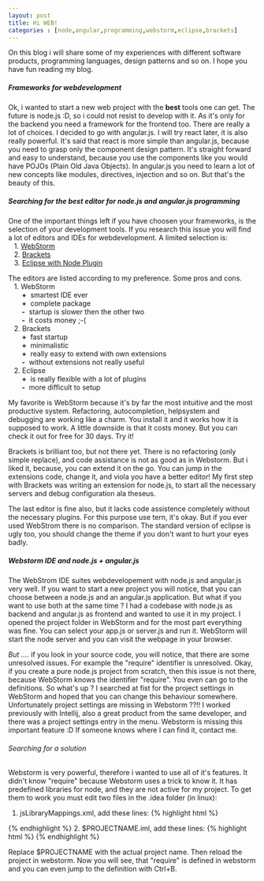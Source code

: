 ```yaml
---
layout: post
title: Hi WEB!
categories : [node,angular,programming,webstorm,eclipse,brackets]
---
```


On this blog i will share some of my experiences with different software products, programming languages, design patterns and so on. I hope you have fun reading my blog.

##### Frameworks for webdevelopment
Ok, i wanted to start a new web project with the **best** tools one can get. The future is node.js :D, so i could not resist to develop with it. As it's only for the backend you need a framework for the frontend too. There are really a lot of choices. I decided to go with angular.js. I will try react later, it is also really powerful. It's said that react is more simple than angular.js, because you need to grasp only the component design pattern. It's straight forward and easy to understand, because you use the components like you would have POJOs (Plain Old Java Objects).
In angular.js you need to learn a lot of new concepts like modules, directives, injection and so on. But that's the beauty of this.

##### Searching for the best editor for node.js and angular.js programming
One of the important things left if you have choosen your frameworks, is the selection of your development tools.
If you research this issue you will find a lot of editors and IDEs for webdevelopment. A limited selection is:  
&nbsp;&nbsp;&nbsp;1. [WebStorm](https://www.jetbrains.com/webstorm/)  
&nbsp;&nbsp;&nbsp;2. [Brackets](http://brackets.io/)  
&nbsp;&nbsp;&nbsp;3. [Eclipse with Node Plugin](http://www.nodeclipse.org/)  

The editors are listed according to my preference. Some pros and cons.  
&nbsp;&nbsp;&nbsp;1. WebStorm  
&nbsp;&nbsp;&nbsp;&nbsp;&nbsp;&nbsp; **\+** &nbsp;smartest IDE ever  
&nbsp;&nbsp;&nbsp;&nbsp;&nbsp;&nbsp; **\+** &nbsp;complete package  
&nbsp;&nbsp;&nbsp;&nbsp;&nbsp;&nbsp; **\-** &nbsp;startup is slower then the other two  
&nbsp;&nbsp;&nbsp;&nbsp;&nbsp;&nbsp; **\-** &nbsp;it costs money ;-(  
&nbsp;&nbsp;&nbsp;2. Brackets  
&nbsp;&nbsp;&nbsp;&nbsp;&nbsp;&nbsp; **\+** &nbsp;fast startup  
&nbsp;&nbsp;&nbsp;&nbsp;&nbsp;&nbsp; **\+** &nbsp;minimalistic  
&nbsp;&nbsp;&nbsp;&nbsp;&nbsp;&nbsp; **\+** &nbsp;really easy to extend with own extensions  
&nbsp;&nbsp;&nbsp;&nbsp;&nbsp;&nbsp; **\-** &nbsp;without extensions not really useful  
&nbsp;&nbsp;&nbsp;2. Eclipse  
&nbsp;&nbsp;&nbsp;&nbsp;&nbsp;&nbsp; **\+** &nbsp;is really flexible with a lot of plugins  
&nbsp;&nbsp;&nbsp;&nbsp;&nbsp;&nbsp; **\-** &nbsp;more difficult to setup  

My favorite is WebStorm because it's by far the most intuitive and the most productive system.
Refactoring, autocompletion, helpsystem and debugging are working like a charm. You install it and it works how it is supposed to work. A little downside is that it costs money. But you can check it out for free for 30 days. Try it!

Brackets is brilliant too, but not there yet.
There is no refactoring (only simple replace), and code assistance is not as good as in Webstorm. But i liked it, because, you can extend it on the go. You can jump in the extensions code, change it, and viola you have a better editor! My first step with Brackets was writing an extension for node.js, to start all the necessary servers and debug configuration ala theseus.

The last editor is fine also, but it lacks code assistence completely without the necessary plugins. For this purpose use tern, it's okay. But if you ever used WebStrom there is no comparison. The standard version of eclipse is ugly too, you should change the theme if you don't want to hurt your eyes badly.

##### Webstorm IDE and node.js + angular.js 
The WebStrom IDE suites webdevelopement with node.js and angular.js very well. If you want to start a new project you will notice, that you can choose between a node.js and an angular.js application. But what if you want to use both at the same time ?
I had a codebase with node.js as backend and angular.js as frontend and wanted to use it in my project. I opened the project folder in WebStorm and for the most part everything was fine. You can select your app.js or server.js and run it. WebStorm will start the node server and you can visit the webpage in your browser. 

*But ....*
if you look in your source code, you will notice, that there are some unresolved issues. For example the "require" identifier is unresolved.
Okay, if you create a pure node.js project from scratch, then this issue is not there, because WebStorm knows the identifier "require". You even can go to the definitions. So what's up ? I searched at fist for the project settings in WebStorm and hoped that you can change this behaviour somewhere. Unfortunately project settings are missing in Webstorm ??!! I worked previously with Intellij, also a great product from the same developer, and there was a project settings entry in the menu. Webstorm is missing this important feature :D If someone knows where I can find it, contact me.

###### Searching for a solution
Webstorm is very powerful, therefore i wanted to use all of it's features. It didn't know "require" because Webstorm uses a trick to know it. It has predefined libraries for node, and they are not active for my project. To get them to work you must edit two files in the .idea folder (in linux):

1. jsLibraryMappings.xml, add these lines:
{% highlight html %}
<file url="PROJECT" libraries="{Node.js v0.10.32 Core Modules}" />
<includedPredefinedLibrary name="Node.js Globals" />
{% endhighlight %}
2. $PROJECTNAME.iml, add these lines:
{% highlight html %}
<orderEntry type="library" name="Node.js v0.10.32 Core Modules" level="application" />
{% endhighlight %}

Replace $PROJECTNAME with the actual project name. Then reload the project in webstorm. Now you will see, that "require" is defined in webstorm and you can even jump to the definition with Ctrl+B.

